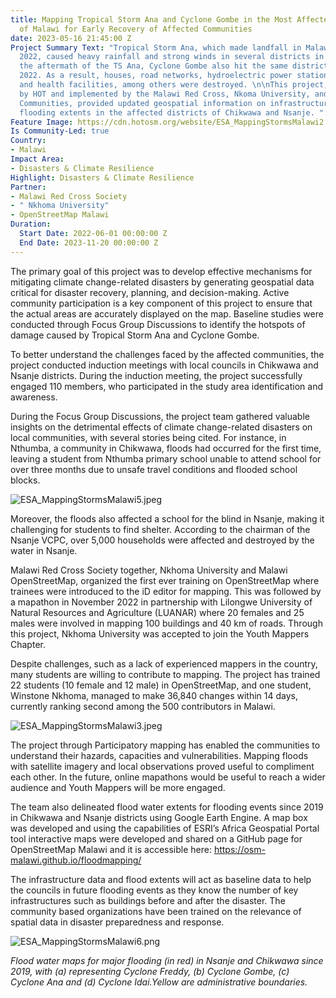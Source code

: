 ```yaml
---
title: Mapping Tropical Storm Ana and Cyclone Gombe in the Most Affected Districts
  of Malawi for Early Recovery of Affected Communities
date: 2023-05-16 21:45:00 Z
Project Summary Text: "Tropical Storm Ana, which made landfall in Malawi on 24 January
  2022, caused heavy rainfall and strong winds in several districts in Malawi. In
  the aftermath of the TS Ana, Cyclone Gombe also hit the same districts in March
  2022. As a result, houses, road networks, hydroelectric power stations, schools,
  and health facilities, among others were destroyed. \n\nThis project, supported
  by HOT and implemented by the Malawi Red Cross, Nkoma University, and local OSM
  Communities, provided updated geospatial information on infrastructure and historic
  flooding extents in the affected districts of Chikwawa and Nsanje. "
Feature Image: https://cdn.hotosm.org/website/ESA_MappingStormsMalawi2.jpeg
Is Community-Led: true
Country:
- Malawi
Impact Area:
- Disasters & Climate Resilience
Highlight: Disasters & Climate Resilience
Partner:
- Malawi Red Cross Society
- " Nkhoma University"
- OpenStreetMap Malawi
Duration:
  Start Date: 2022-06-01 00:00:00 Z
  End Date: 2023-11-20 00:00:00 Z
---
```


The primary goal of this project was to develop effective mechanisms for mitigating climate change-related disasters by generating geospatial data critical for disaster recovery, planning, and decision-making. Active community participation is a key component of this project to ensure that the actual areas are accurately displayed on the map. Baseline studies were conducted through Focus Group Discussions to identify the hotspots of damage caused by Tropical Storm Ana and Cyclone Gombe.


To better understand the challenges faced by the affected communities, the project conducted induction meetings with local councils in Chikwawa and Nsanje districts. During the induction meeting, the project successfully engaged 110 members, who participated in the study area identification and awareness.

During the Focus Group Discussions, the project team gathered valuable insights on the detrimental effects of climate change-related disasters on local communities, with several stories being cited. For instance, in Nthumba, a community in Chikwawa, floods had occurred for the first time, leaving a student from Nthumba primary school unable to attend school for over three months due to unsafe travel conditions and flooded school blocks. 

![ESA_MappingStormsMalawi5.jpeg](https://cdn.hotosm.org/website/ESA_MappingStormsMalawi5.jpeg)

Moreover, the floods also affected a school for the blind in Nsanje, making it challenging for students to find shelter. According to the chairman of the Nsanje VCPC, over 5,000 households were affected and destroyed by the water in Nsanje.

Malawi Red Cross Society together, Nkhoma University and Malawi OpenStreetMap, organized the first ever training on OpenStreetMap where trainees were introduced to the iD editor for mapping. This was followed by a mapathon in November 2022 in partnership with Lilongwe University of Natural Resources and Agriculture (LUANAR) where 20 females and 25 males were involved in mapping 100 buildings and 40 km of roads. Through this project, Nkhoma University was accepted to join the Youth Mappers Chapter.

Despite challenges, such as a lack of experienced mappers in the country, many students are willing to contribute to mapping. The project has trained 22 students (10 female and 12 male) in OpenStreetMap, and one student, Winstone Nkhoma, managed to make 36,840 changes within 14 days, currently ranking second among the 500 contributors in Malawi.

![ESA_MappingStormsMalawi3.jpeg](https://cdn.hotosm.org/website/ESA_MappingStormsMalawi3.jpeg)

The project through Participatory mapping has enabled the communities to understand their hazards, capacities and vulnerabilities. Mapping floods with satellite imagery and local observations proved useful to compliment each other. In the future, online mapathons would be useful to reach a wider audience and Youth Mappers will be more engaged.  

The team also delineated flood water extents for flooding events since 2019 in Chikwawa and Nsanje districts using Google Earth Engine. A map box was developed and using the capabilities of ESRI’s Africa Geospatial Portal tool interactive maps were developed and shared on a GitHub page for OpenStreetMap Malawi and it is accessible here: https://osm-malawi.github.io/floodmapping/

The infrastructure data and flood extents will act as baseline data to help the councils in future flooding events as they know the number of key infrastructures such as buildings before and after the disaster. The community based organizations have been trained on the relevance of spatial data in disaster preparedness and response. 

![ESA_MappingStormsMalawi6.png](/uploads/ESA_MappingStormsMalawi6.png)

*Flood water maps for major flooding (in red) in Nsanje and Chikwawa since 2019, with (a) representing Cyclone Freddy, (b) Cyclone Gombe, (c) Cyclone Ana and (d) Cyclone Idai.Yellow are administrative boundaries.*